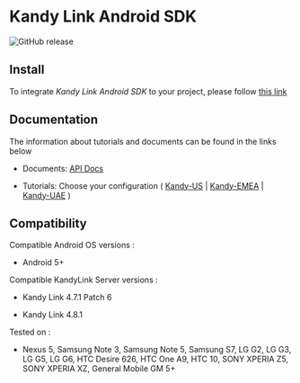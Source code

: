 # Kandy Link Android SDK

<p>
    <img alt="GitHub release" src="https://img.shields.io/github/v/release/kandy-io/kandy-link-android-sdk">
</p>

## Install

To integrate *Kandy Link Android SDK* to your project, please follow [this link](https://kandy-io.github.io/kandy-link-android-sdk/tutorials/#/?id=adding-mobilesdk-dependency-to-your-project) 

## Documentation

The information about tutorials and documents can be found in the links below

* Documents: [API Docs](https://kandy-io.github.io/kandy-link-android-sdk/docs)

* Tutorials: Choose your configuration ( [Kandy-US](https://kandy-io.github.io/kandy-link-android-sdk/tutorials/?SUBSCRIPTIONFQDN=webrtc-na.kandy.io&WEBSOCKETFQDN=webrtc-na.kandy.io&ICESERVER1=turn-na-1.kandy.io&ICESERVER2=turn-na-2.kandy.io) | [Kandy-EMEA](https://kandy-io.github.io/kandy-link-android-sdk/tutorials/?SUBSCRIPTIONFQDN=webrtc-em.kandy.io&WEBSOCKETFQDN=webrtc-em.kandy.io&ICESERVER1=turn-em-1.kandy.io&ICESERVER2=turn-em-2.kandy.io) | [Kandy-UAE](https://kandy-io.github.io/kandy-link-android-sdk/tutorials/?SUBSCRIPTIONFQDN=ct-webrtc.etisalat.ae&WEBSOCKETFQDN=ct-webrtc.etisalat.ae&ICESERVER1=ct-turn1.etisalat.ae&ICESERVER2=ct-turn2.etisalat.ae) )

## Compatibility

Compatible Android OS versions :

* Android 5+

Compatible KandyLink Server versions :

* Kandy Link 4.7.1 Patch 6

* Kandy Link 4.8.1

Tested on :

* Nexus 5, Samsung Note 3, Samsung Note 5, Samsung S7, LG G2, LG G3, LG G5, LG G6, HTC Desire 626, HTC One A9, HTC 10, SONY XPERIA Z5, SONY XPERIA XZ, General Mobile GM 5+

